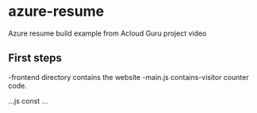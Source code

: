 # azure-resume
Azure resume build example from Acloud Guru project video

## First steps
-frontend directory contains the website
-main.js contains-visitor counter code.

...js
const
...
